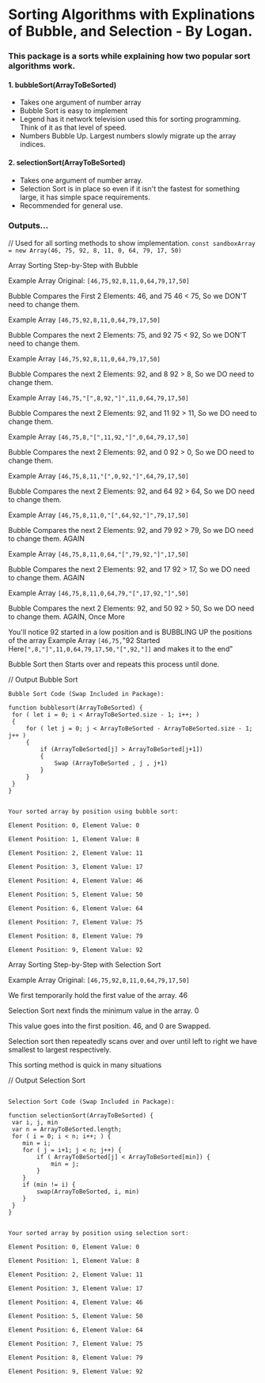 # Sorting Algorithms with Explinations of Bubble, and Selection - By Logan.

### This package is a sorts while explaining how two popular sort algorithms work.

#### 1. bubbleSort(ArrayToBeSorted)
- Takes one argument of number array
- Bubble Sort is easy to implement
- Legend has it network television used this for sorting programming. Think of it as that level of speed.
- Numbers Bubble Up. Largest numbers slowly migrate up the array indices.

#### 2. selectionSort(ArrayToBeSorted)
- Takes one argument of number array.
- Selection Sort is in place so even if it isn't the fastest for something large, it has simple space requirements.
- Recommended for general use.

### Outputs...

// Used for all sorting methods to show implementation.
`const sandboxArray = new Array(46, 75, 92, 8, 11, 0, 64, 79, 17, 50)`



Array Sorting Step-by-Step with Bubble

Example Array Original:  `[46,75,92,8,11,0,64,79,17,50] `

Bubble Compares the First 2 Elements: 46, and 75
46 < 75, So we DON'T need to change them.

Example Array `[46,75,92,8,11,0,64,79,17,50] `

Bubble Compares the next 2 Elements: 75, and 92
75 < 92, So we DON'T need to change them.

Example Array `[46,75,92,8,11,0,64,79,17,50]`

Bubble Compares the next 2 Elements: 92, and 8
92 > 8, So we DO need to change them.

Example Array `[46,75,"[",8,92,"]",11,0,64,79,17,50]`

Bubble Compares the next 2 Elements: 92, and 11
92 > 11, So we DO need to change them.

Example Array `[46,75,8,"[",11,92,"]",0,64,79,17,50]`

Bubble Compares the next 2 Elements: 92, and 0
92 > 0, So we DO need to change them.

Example Array `[46,75,8,11,"[",0,92,"]",64,79,17,50]`

Bubble Compares the next 2 Elements: 92, and 64
92 > 64, So we DO need to change them.

Example Array `[46,75,8,11,0,"[",64,92,"]",79,17,50]`

Bubble Compares the next 2 Elements: 92, and 79
92 > 79, So we DO need to change them. AGAIN

Example Array `[46,75,8,11,0,64,"[",79,92,"]",17,50]`

Bubble Compares the next 2 Elements: 92, and 17
92 > 17, So we DO need to change them. AGAIN

Example Array `[46,75,8,11,0,64,79,"[",17,92,"]",50]`

Bubble Compares the next 2 Elements: 92, and 50
92 > 50, So we DO need to change them. AGAIN, Once More

You'll notice 92 started in a low position and is BUBBLING UP the positions of the array
Example Array `[46,75,`"92 Started Here`[",8,"]",11,0,64,79,17,50,"[",92,"]]` and makes it to the end"


Bubble Sort then Starts over and repeats this process until done.

// Output Bubble Sort
```
Bubble Sort Code (Swap Included in Package):

function bubblesort(ArrayToBeSorted) {
 for ( let i = 0; i < ArrayToBeSorted.size - 1; i++; )
 {
     for ( let j = 0; j < ArrayToBeSorted - ArrayToBeSorted.size - 1; j++ )
     {
         if (ArrayToBeSorted[j] > ArrayToBeSorted[j+1]) 
         {
             Swap (ArrayToBeSorted , j , j+1) 
         }
     }
 }
}


Your sorted array by position using bubble sort:

Element Position: 0, Element Value: 0 

Element Position: 1, Element Value: 8 

Element Position: 2, Element Value: 11 

Element Position: 3, Element Value: 17 

Element Position: 4, Element Value: 46 

Element Position: 5, Element Value: 50 

Element Position: 6, Element Value: 64 

Element Position: 7, Element Value: 75 

Element Position: 8, Element Value: 79 

Element Position: 9, Element Value: 92 
```



Array Sorting Step-by-Step with Selection Sort

Example Array Original:  `[46,75,92,8,11,0,64,79,17,50]`

We first temporarily hold the first value of the array. 46

Selection Sort next finds the minimum value in the array. 0

This value goes into the first position. 46, and 0 are Swapped.


Selection sort then repeatedly scans over and over until left to right we have smallest to largest respectively.


This sorting method is quick in many situations

// Output Selection Sort
```

Selection Sort Code (Swap Included in Package):

function selectionSort(ArrayToBeSorted) {
 var i, j, min 
 var n = ArrayToBeSorted.length;
 for ( i = 0; i < n; i++; ) {
    min = i; 
    for ( j = i+1; j < n; j++) {
        if ( ArrayToBeSorted[j] < ArrayToBeSorted[min]) {
            min = j;
        }
    }
    if (min != i) {
        swap(ArrayToBeSorted, i, min)
    }
 }
}


Your sorted array by position using selection sort:

Element Position: 0, Element Value: 0 

Element Position: 1, Element Value: 8 

Element Position: 2, Element Value: 11 

Element Position: 3, Element Value: 17 

Element Position: 4, Element Value: 46 

Element Position: 5, Element Value: 50 

Element Position: 6, Element Value: 64 

Element Position: 7, Element Value: 75 

Element Position: 8, Element Value: 79 

Element Position: 9, Element Value: 92
```